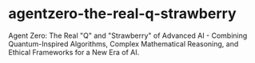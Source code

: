 # agentzero-the-real-q-strawberry
Agent Zero: The Real "Q" and "Strawberry" of Advanced AI - Combining Quantum-Inspired Algorithms, Complex Mathematical Reasoning, and Ethical Frameworks for a New Era of AI.
